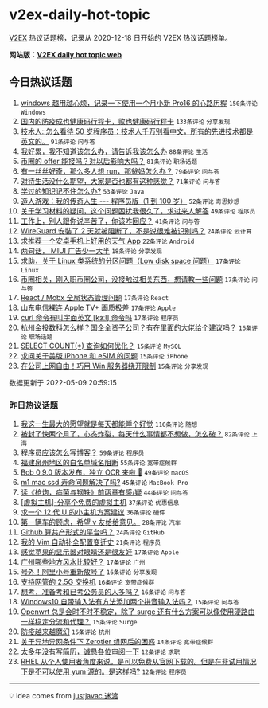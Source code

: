 # v2ex-daily-hot-topic

[V2EX](https://www.v2ex.com/) 热议话题榜，记录从 2020-12-18 日开始的 V2EX 热议话题榜单。

**网站版：[V2EX daily hot topic web](https://boojack.github.io/v2ex-daily-hot-topic-web/)**

## 今日热议话题

<!-- TODAY BEGIN -->

1. [windows 越用越心烦，记录一下使用一个月小新 Pro16 的心路历程](https://www.v2ex.com/t/851764) `150条评论` `Windows`
1. [国内的防疫成也健康码行程卡，败也健康码行程卡](https://www.v2ex.com/t/851644) `133条评论` `分享发现`
1. [技术人::怎么看待 50 岁程序员：技术人千万别看中文，所有的先进技术都是英文的。](https://www.v2ex.com/t/851706) `91条评论` `问与答`
1. [我好累，我不知道该怎么办，请告诉我该怎么办](https://www.v2ex.com/t/851808) `88条评论` `生活`
1. [币圈的 offer 能接吗？对以后影响大吗？](https://www.v2ex.com/t/851756) `81条评论` `职场话题`
1. [有一丝丝好奇，那么多人想 run，那爸妈怎么办？](https://www.v2ex.com/t/851678) `79条评论` `问与答`
1. [对待生活没什么期望，大家是否也都有这种感觉？](https://www.v2ex.com/t/851659) `71条评论` `问与答`
1. [学过的知识记不住怎么办?](https://www.v2ex.com/t/851728) `53条评论` `Java`
1. [造人游戏：我的传奇人生 --- 程序员版（1 到 100 岁）](https://www.v2ex.com/t/851681) `52条评论` `奇思妙想`
1. [关于学习材料的疑问，这个问题困扰我很久了，求过来人解答](https://www.v2ex.com/t/851637) `49条评论` `程序员`
1. [工作上，别人跟你说辛苦了，你该咋回应？](https://www.v2ex.com/t/851825) `41条评论` `问与答`
1. [WireGuard 安裝了 2 天就被阻断了，不是说很难被识别吗？](https://www.v2ex.com/t/851718) `24条评论` `云计算`
1. [求推荐一个安卓手机上好用的天气 App](https://www.v2ex.com/t/851682) `22条评论` `Android`
1. [两句话， MIUI 广告少一大半](https://www.v2ex.com/t/851714) `18条评论` `分享发现`
1. [求助，关于 Linux 类系统的分区问题（Low disk space 问题）](https://www.v2ex.com/t/851831) `17条评论` `Linux`
1. [币圈相关，刚入职币圈公司，没接触过相关东西，想请教一些问题](https://www.v2ex.com/t/851811) `17条评论` `问与答`
1. [React / Mobx 全局状态管理问题](https://www.v2ex.com/t/851701) `17条评论` `React`
1. [山东电信裸连 Apple TV+ 画质极差](https://www.v2ex.com/t/851683) `17条评论` `Apple`
1. [curl 命令有叫字面英文 [kɜːl] 命令吗](https://www.v2ex.com/t/851663) `17条评论` `程序员`
1. [杭州金投数科怎么样？国企全资子公司？有在里面的大佬给个建议吗？](https://www.v2ex.com/t/851638) `16条评论` `职场话题`
1. [SELECT COUNT(*) 查询如何优化？](https://www.v2ex.com/t/851848) `15条评论` `MySQL`
1. [求问关于美版 iPhone 和 eSIM 的问题](https://www.v2ex.com/t/851835) `15条评论` `iPhone`
1. [在公司上网自由！巧用 Win 服务器绕开限制](https://www.v2ex.com/t/851693) `15条评论` `分享发现`

数据更新于 2022-05-09 20:59:15

<!-- TODAY END -->

### 昨日热议话题

<!-- YESTERDAY BEGIN -->

1. [我这一生最大的愿望就是每天都能睡个好觉](https://www.v2ex.com/t/851523) `116条评论` `随想`
1. [被封了快两个月了，心态炸裂，每天什么事情都不想做，怎么破？](https://www.v2ex.com/t/851574) `82条评论` `上海`
1. [程序员应该怎么写博客？](https://www.v2ex.com/t/851549) `59条评论` `程序员`
1. [福建泉州地区的白名单域名阻断](https://www.v2ex.com/t/851525) `55条评论` `宽带症候群`
1. [Bob 0.9.0 版本发布，独立 OCR 来啦 🎉](https://www.v2ex.com/t/851543) `49条评论` `macOS`
1. [m1 mac ssd 寿命问题解决了吗?](https://www.v2ex.com/t/851563) `45条评论` `MacBook Pro`
1. [读《枪炮，病菌与钢铁》前两章有感/疑](https://www.v2ex.com/t/851538) `44条评论` `问与答`
1. [[虚拟主机]-分享个免费的虚拟主机](https://www.v2ex.com/t/851530) `37条评论` `优惠信息`
1. [求一个 12 代 U 的小主机方案建议](https://www.v2ex.com/t/851506) `36条评论` `硬件`
1. [第一辆车的顾虑，希望 v 友给给意见。](https://www.v2ex.com/t/851591) `28条评论` `汽车`
1. [Github 算共产形式的平台吗？](https://www.v2ex.com/t/851527) `24条评论` `GitHub`
1. [我的 Vim 自动补全配置变迁史](https://www.v2ex.com/t/851564) `21条评论` `程序员`
1. [感觉苹果的显示器对眼睛还是很友好](https://www.v2ex.com/t/851572) `17条评论` `Apple`
1. [广州哪些地方风水比较好？](https://www.v2ex.com/t/851534) `17条评论` `广州`
1. [号外！阿里小号重新放号了](https://www.v2ex.com/t/851570) `16条评论` `分享发现`
1. [支持网管的 2.5G 交换机](https://www.v2ex.com/t/851511) `16条评论` `宽带症候群`
1. [想考，准备考和已考公务员的人多吗？](https://www.v2ex.com/t/851499) `16条评论` `问与答`
1. [Windows10 自带输入法有方法添加两个拼音输入法吗？](https://www.v2ex.com/t/851540) `15条评论` `问与答`
1. [Openwrt 总是会时不时不稳定，除了 surge 还有什么方案可以像使用硬路由一样稳定分流和代理？](https://www.v2ex.com/t/851519) `15条评论` `Surge`
1. [防疫越来越魔幻](https://www.v2ex.com/t/851507) `15条评论` `杭州`
1. [关于异地异网条件下 Zerotier 组网后的困惑](https://www.v2ex.com/t/851567) `14条评论` `宽带症候群`
1. [太多年没有写简历，诚恳各位审阅一下](https://www.v2ex.com/t/851604) `12条评论` `求职`
1. [RHEL 从个人使用者角度来说，是可以免费从官网下载的。但是在非试用情况下是不可以使用 yum 源的。是这样吗?](https://www.v2ex.com/t/851531) `12条评论` `程序员`

<!-- YESTERDAY END -->

---

💡 Idea comes from [justjavac 迷渡](https://github.com/justjavac/)

